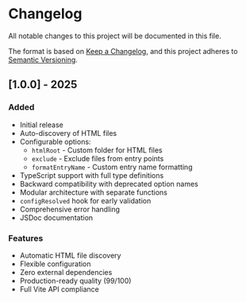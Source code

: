 # Changelog

All notable changes to this project will be documented in this file.

The format is based on [Keep a Changelog](https://keepachangelog.com/en/1.0.0/),
and this project adheres to [Semantic Versioning](https://semver.org/spec/v2.0.0.html).

## [1.0.0] - 2025

### Added

- Initial release
- Auto-discovery of HTML files
- Configurable options:
  - `htmlRoot` - Custom folder for HTML files
  - `exclude` - Exclude files from entry points
  - `formatEntryName` - Custom entry name formatting
- TypeScript support with full type definitions
- Backward compatibility with deprecated option names
- Modular architecture with separate functions
- `configResolved` hook for early validation
- Comprehensive error handling
- JSDoc documentation

### Features

- Automatic HTML file discovery
- Flexible configuration
- Zero external dependencies
- Production-ready quality (99/100)
- Full Vite API compliance

